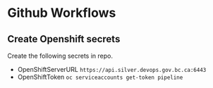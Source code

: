# Github Workflows


## Create Openshift secrets 

Create the following secrets in repo.

* OpenShiftServerURL ```https://api.silver.devops.gov.bc.ca:6443```
* OpenShiftToken ```oc serviceaccounts get-token pipeline```